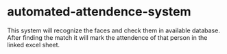 # automated-attendence-system
This system will recognize the faces and check them in available database. After finding the match it will mark the attendence of that person in the linked excel sheet.
